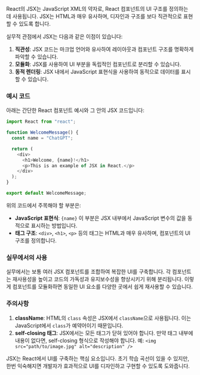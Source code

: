 React의 JSX는 JavaScript XML의 약자로, React 컴포넌트의 UI 구조를 정의하는 데 사용됩니다. JSX는 HTML과 매우 유사하며, 디자인과 구조를 보다 직관적으로 표현할 수 있도록 합니다.

실무적 관점에서 JSX는 다음과 같은 이점이 있습니다:

1. **직관성**: JSX 코드는 마크업 언어와 유사하여 레이아웃과 컴포넌트 구조를 명확하게 파악할 수 있습니다.
2. **모듈화**: JSX를 사용하여 UI 부분을 독립적인 컴포넌트로 분리할 수 있습니다.
3. **동적 렌더링**: JSX 내에서 JavaScript 표현식을 사용하여 동적으로 데이터를 표시할 수 있습니다.

### 예시 코드

아래는 간단한 React 컴포넌트 예시와 그 안의 JSX 코드입니다:

```javascript
import React from "react";

function WelcomeMessage() {
  const name = "ChatGPT";

  return (
    <div>
      <h1>Welcome, {name}!</h1>
      <p>This is an example of JSX in React.</p>
    </div>
  );
}

export default WelcomeMessage;
```

위의 코드에서 주목해야 할 부분은:

- **JavaScript 표현식**: `{name}` 이 부분은 JSX 내부에서 JavaScript 변수의 값을 동적으로 표시하는 방법입니다.
- **태그 구조**: `<div>`, `<h1>`, `<p>` 등의 태그는 HTML과 매우 유사하며, 컴포넌트의 UI 구조를 정의합니다.

### 실무에서의 사용

실무에서는 보통 여러 JSX 컴포넌트를 조합하여 복잡한 UI를 구축합니다. 각 컴포넌트는 재사용성을 높이고 코드의 가독성과 유지보수성을 향상시키기 위해 분리됩니다. 이렇게 컴포넌트를 모듈화하면 동일한 UI 요소를 다양한 곳에서 쉽게 재사용할 수 있습니다.

### 주의사항

1. **className**: HTML의 `class` 속성은 JSX에서 `className`으로 사용됩니다. 이는 JavaScript에서 `class`가 예약어이기 때문입니다.
2. **self-closing 태그**: JSX에서는 모든 태그가 닫혀 있어야 합니다. 만약 태그 내부에 내용이 없다면, self-closing 형식으로 작성해야 합니다. 예: `<img src="path/to/image.jpg" alt="description" />`

JSX는 React에서 UI를 구축하는 핵심 요소입니다. 초기 학습 곡선이 있을 수 있지만, 한번 익숙해지면 개발자가 효과적으로 UI를 디자인하고 구현할 수 있도록 도와줍니다.
